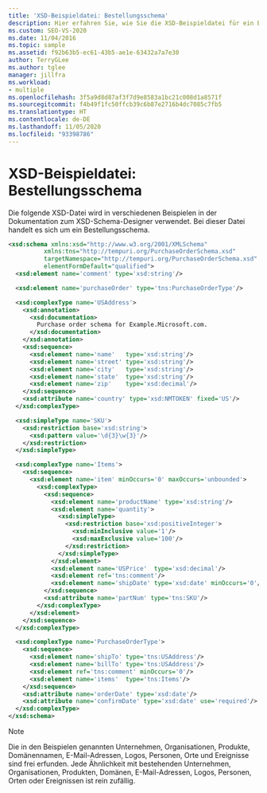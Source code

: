 ```yaml
---
title: 'XSD-Beispieldatei: Bestellungsschema'
description: Hier erfahren Sie, wie Sie die XSD-Beispieldatei für ein Bestellungsschema anzeigen, das in verschiedenen Beispielen in der Dokumentation zum XSD-Schema-Designer verwendet wird.
ms.custom: SEO-VS-2020
ms.date: 11/04/2016
ms.topic: sample
ms.assetid: f92b63b5-ec61-43b5-ae1e-63432a7a7e30
author: TerryGLee
ms.author: tglee
manager: jillfra
ms.workload:
- multiple
ms.openlocfilehash: 3f5a9d8d87af3f7d9e8583a1bc21c008d1a8571f
ms.sourcegitcommit: f4b49f1fc50ffcb39c6b87e2716b4dc7085c7fb5
ms.translationtype: HT
ms.contentlocale: de-DE
ms.lasthandoff: 11/05/2020
ms.locfileid: "93398786"
---
```

# <a name="sample-xsd-file-purchase-order-schema"></a>XSD-Beispieldatei: Bestellungsschema

Die folgende XSD-Datei wird in verschiedenen Beispielen in der Dokumentation zum XSD-Schema-Designer verwendet. Bei dieser Datei handelt es sich um ein Bestellungsschema.

```xml
<xsd:schema xmlns:xsd="http://www.w3.org/2001/XMLSchema"
          xmlns:tns="http://tempuri.org/PurchaseOrderSchema.xsd"
          targetNamespace="http://tempuri.org/PurchaseOrderSchema.xsd"
          elementFormDefault="qualified">
  <xsd:element name='comment' type='xsd:string'/>

  <xsd:element name='purchaseOrder' type='tns:PurchaseOrderType'/>

  <xsd:complexType name='USAddress'>
    <xsd:annotation>
      <xsd:documentation>
        Purchase order schema for Example.Microsoft.com.
      </xsd:documentation>
    </xsd:annotation>
    <xsd:sequence>
      <xsd:element name='name'   type='xsd:string'/>
      <xsd:element name='street' type='xsd:string'/>
      <xsd:element name='city'   type='xsd:string'/>
      <xsd:element name='state'  type='xsd:string'/>
      <xsd:element name='zip'    type='xsd:decimal'/>
    </xsd:sequence>
    <xsd:attribute name='country' type='xsd:NMTOKEN' fixed='US'/>
  </xsd:complexType>

  <xsd:simpleType name='SKU'>
    <xsd:restriction base='xsd:string'>
      <xsd:pattern value='\d{3}\w{3}'/>
    </xsd:restriction>
  </xsd:simpleType>

  <xsd:complexType name='Items'>
    <xsd:sequence>
      <xsd:element name='item' minOccurs='0' maxOccurs='unbounded'>
        <xsd:complexType>
          <xsd:sequence>
            <xsd:element name='productName' type='xsd:string'/>
            <xsd:element name='quantity'>
              <xsd:simpleType>
                <xsd:restriction base='xsd:positiveInteger'>
                  <xsd:minInclusive value='1'/>
                  <xsd:maxExclusive value='100'/>
                </xsd:restriction>
              </xsd:simpleType>
            </xsd:element>
            <xsd:element name='USPrice'  type='xsd:decimal'/>
            <xsd:element ref='tns:comment'/>
            <xsd:element name='shipDate' type='xsd:date' minOccurs='0'/>
          </xsd:sequence>
          <xsd:attribute name='partNum' type='tns:SKU'/>
        </xsd:complexType>
      </xsd:element>
    </xsd:sequence>
  </xsd:complexType>

  <xsd:complexType name='PurchaseOrderType'>
    <xsd:sequence>
      <xsd:element name='shipTo' type='tns:USAddress'/>
      <xsd:element name='billTo' type='tns:USAddress'/>
      <xsd:element ref='tns:comment' minOccurs='0'/>
      <xsd:element name='items'  type='tns:Items'/>
    </xsd:sequence>
    <xsd:attribute name='orderDate' type='xsd:date'/>
    <xsd:attribute name='confirmDate' type='xsd:date' use='required'/>
  </xsd:complexType>
</xsd:schema>
```

> [!NOTE]
> Die in den Beispielen genannten Unternehmen, Organisationen, Produkte, Domänennamen, E-Mail-Adressen, Logos, Personen, Orte und Ereignisse sind frei erfunden. Jede Ähnlichkeit mit bestehenden Unternehmen, Organisationen, Produkten, Domänen, E-Mail-Adressen, Logos, Personen, Orten oder Ereignissen ist rein zufällig.

